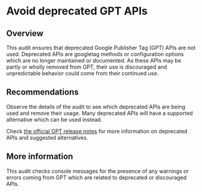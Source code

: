 # Avoid deprecated GPT APIs

## Overview

This audit ensures that deprecated Google Publisher Tag (GPT) APIs are not used.
Deprecated APIs are googletag methods or configuration options which are no longer maintained or documented. As these APIs 
may be partly or wholly removed from GPT, their use is discouraged and unpredictable behavior could come from their 
continued use.

## Recommendations

Observe the details of the audit to see which deprecated APIs are being used and remove their usage.
Many deprecated APIs will have a supported alternative which can be used instead.

Check [the official GPT release notes](https://developers.google.com/publisher-tag/release-notes) for more information on
deprecated APIs and suggested alternatives.

## More information

This audit checks console messages for the presence of any warnings or errors coming from GPT which are related to deprecated or 
discouraged APIs.